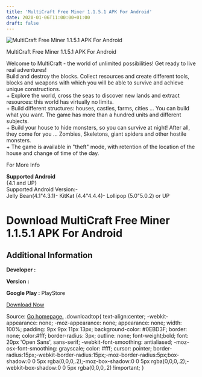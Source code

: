 ```yaml
---
title: 'MultiCraft Free Miner 1.1.5.1 APK For Android'
date: 2020-01-06T11:00:00+01:00
draft: false
---
```


![MultiCraft Free Miner 1.1.5.1 APK For Android](https://i2.wp.com/apkhome.net/wp-content/uploads/2016/12/MultiCraft-Free-Miner-1.1.5.1.png "MultiCraft Free Miner 1.1.5.1 APK For Android")

  

MultiCraft Free Miner 1.1.5.1 APK For Android

Welcome to MultiCraft - the world of unlimited possibilities! Get ready to live real adventures!  
Build and destroy the blocks. Collect resources and create different tools, blocks and weapons with which you will be able to survive and achieve unique constructions.  
\+ Explore the world, cross the seas to discover new lands and extract resources: this world has virtually no limits.  
\+ Build different structures: houses, castles, farms, cities ... You can build what you want. The game has more than a hundred units and different subjects.  
\+ Build your house to hide monsters, so you can survive at night! After all, they come for you ... Zombies, Skeletons, giant spiders and other hostile monsters.  
\+ The game is available in "theft" mode, with retention of the location of the house and change of time of the day.

For More Info

**Supported Android**  
{4.1 and UP}  
Supported Android Version:-  
Jelly Bean(4.1"4.3.1)- KitKat (4.4"4.4.4)- Lollipop (5.0"5.0.2) or UP

Download MultiCraft Free Miner 1.1.5.1 APK For Android
======================================================

Additional Information
----------------------

**Developer :**

**Version :**

**Google Play :** PlayStore

  

[Download Now](https://store4app.co/post/multicraft-free-miner-1-1-5-1-apk-for-android_1573672117)

  
Source: [Go homepage.](https://store4app.co/post/multicraft-free-miner-1-1-5-1-apk-for-android_1573672117) .downloadtop{ text-align:center; -webkit-appearance: none; -moz-appearance: none; appearance: none; width: 100%; padding: 9px 9px 11px 13px; background-color: #0EBD3F; border: none; color:#fff; border-radius: 3px; outline: none; font-weight;bold; font: 20px 'Open Sans', sans-serif; -webkit-font-smoothing: antialiased; -moz-osx-font-smoothing: grayscale; color: #fff; cursor: pointer; border-radius:15px;-webkit-border-radius:15px;-moz-border-radius:5px;box-shadow:0 0 5px rgba(0,0,0,.2);-moz-box-shadow:0 0 5px rgba(0,0,0,.2);-webkit-box-shadow:0 0 5px rgba(0,0,0,.2) !important; }